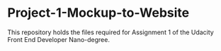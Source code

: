 Project-1-Mockup-to-Website
===========================

This repository holds the files required for Assignment 1 of the Udacity Front End Developer Nano-degree.


